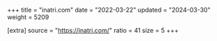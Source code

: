 +++
title = "inatri.com"
date = "2022-03-22"
updated = "2024-03-30"
weight = 5209

[extra]
source = "https://inatri.com/"
ratio = 41
size = 5
+++
